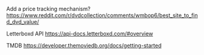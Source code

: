 Add a price tracking mechanism?
https://www.reddit.com/r/dvdcollection/comments/wmbop6/best_site_to_find_dvd_value/

Letterboxd API
https://api-docs.letterboxd.com/#overview

TMDB
https://developer.themoviedb.org/docs/getting-started